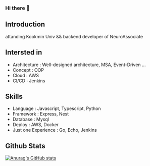 ### Hi there 👋

<!--
**gyuuuu/gyuuuu** is a ✨ _special_ ✨ repository because its `README.md` (this file) appears on your GitHub profile.

Here are some ideas to get you started:

- 🔭 I’m currently working on ...
- 🌱 I’m currently learning ...
- 👯 I’m looking to collaborate on ...
- 🤔 I’m looking for help with ...
- 💬 Ask me about ...
- 📫 How to reach me: ...
- 😄 Pronouns: ...
- ⚡ Fun fact: ...
-->

## Introduction

attanding Kookmin Univ &&
backend developer of NeuroAssociate

## Intersted in

- Architecture : Well-designed architecture, MSA, Event-Driven ...
- Concept : OOP
- Cloud : AWS
- CI/CD : Jenkins

## Skills

- Language : Javascript, Typescript, Python
- Framework : Express, Nest
- Database : Mysql
- Deploy : AWS, Docker
- Just one Experience : Go, Echo, Jenkins

## Github Stats
[![Anurag's GitHub stats](https://github-readme-stats.vercel.app/api?username=gyuuuu)](https://github.com/anuraghazra/github-readme-stats)
